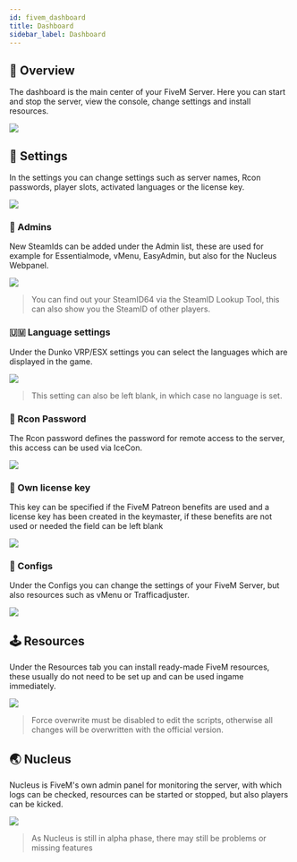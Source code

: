 ```yaml
---
id: fivem_dashboard
title: Dashboard
sidebar_label: Dashboard
---
```



## 📔 Overview

The dashboard is the main center of your FiveM Server. Here you can start and stop the server, view the console, change settings and install resources.

![](https://i.imgur.com/r4rHxuv.png)

## 🔧 Settings

In the settings you can change settings such as server names, Rcon passwords, player slots, activated languages or the license key.

![](https://i.imgur.com/Z6uu7Gx.png)

### 🔐 Admins

New SteamIds can be added under the Admin list, these are used for example for Essentialmode, vMenu, EasyAdmin, but also for the Nucleus Webpanel.

![](https://i.imgur.com/R7fOFmM.png)

> You can find out your SteamID64 via the SteamID Lookup Tool, this can also show you the SteamID of other players.

### 🇺🇲 Language settings

Under the Dunko VRP/ESX settings you can select the languages which are displayed in the game.

![](https://i.imgur.com/Sw865wY.png)

> This setting can also be left blank, in which case no language is set.

### 🔑 Rcon Password

The Rcon password defines the password for remote access to the server, this access can be used via IceCon.

![](https://i.imgur.com/CJhyUrI.png)

### 📑 Own license key

This key can be specified if the FiveM Patreon benefits are used and a license key has been created in the keymaster, if these benefits are not used or needed the field can be left blank

![](https://i.imgur.com/EAWpClw.png)

### 📖 Configs

Under the Configs you can change the settings of your FiveM Server, but also resources such as vMenu or Trafficadjuster.

![](https://i.imgur.com/qoIm6GL.png)

## 🕹 Resources

Under the Resources tab you can install ready-made FiveM resources, these usually do not need to be set up and can be used ingame immediately.

![](https://i.imgur.com/bSf41lA.png)

> Force overwrite must be disabled to edit the scripts, otherwise all changes will be overwritten with the official version.

## 🌏 Nucleus

Nucleus is FiveM's own admin panel for monitoring the server, with which logs can be checked, resources can be started or stopped, but also players can be kicked.

![](https://i.imgur.com/VrJYIu3.png)

> As Nucleus is still in alpha phase, there may still be problems or missing features